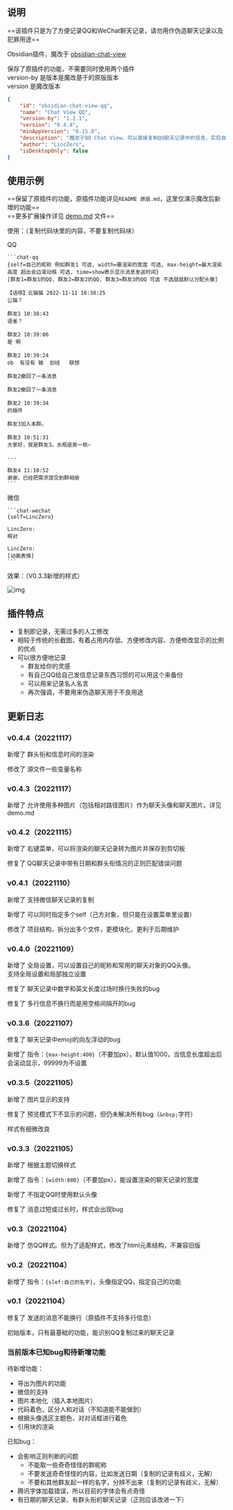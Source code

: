 ## 说明

==该插件只是为了方便记录QQ和WeChat聊天记录，请勿用作伪造聊天记录以及犯罪用途==


Obsidian插件，魔改于 [obsidian-chat-view](https://github.com/adifyr/obsidian-chat-view)

保存了原插件的功能，不需要同时使用两个插件<br/>
version-by 是版本是魔改基于的原版版本<br/>
version 是魔改版本

```json
{
	"id": "obsidian-chat-view-qq",
	"name": "Chat View QQ",
	"version-by": "1.2.1",
	"version": "0.4.4",
	"minAppVersion": "0.15.0",
	"description": "魔改于QQ Chat View，可以直接复制QQ聊天记录中的信息，实现自动渲染",
	"author": "LincZero",
	"isDesktopOnly": false
}
```

## 使用示例

==保留了原插件的功能，原插件功能详见`README 原版.md`，这里仅演示魔改后新增的功能==<br/>
==更多扩展操作详见 [demo.md](./demo.md) 文件==

使用：（复制代码块里的内容，不要复制代码块）<br/>

QQ

````
```chat-qq
{self=自己的昵称 例如群友1 可选, width=要渲染的宽度 可选, max-height=最大渲染高度 超出会边滚动框 可选, time=show表示显示消息发送时间}
[群友1=群友1的QQ, 群友2=群友2的QQ, 群友3=群友3的QQ 可选 不选就就默认分配头像]

【话唠】云猫猫 2022-11-11 18:38:25  
公猫？  

群友1 10:38:43  
语雀？  

群友2 10:39:06  
是 啊

群友2 10:39:24  
ob  有没有 输  划线   联想  
  
群友2撤回了一条消息  
  
群友2撤回了一条消息  
  
群友2 10:39:34  
的插件  
  
群友3加入本群。  
  
群友3 10:51:31  
大家好，我是群友3。水瓶座男一枚~

...
  
群友4 11:10:52  
谢谢，已经把需求提交到群相册
```
````

微信

````
```chat-wechat
{self=LincZero}

LincZero:
啊对

LincZero:
[动画表情]
```
````

效果：（V0.3.3新增的样式）

![img](README.assets/665IOT2Z[GG{QFY$0M2A}G.png)

## 插件特点

- 复制即记录，无需过多的人工修改
- 相较于传统的长截图，有着占用内存低、方便修改内容、方便修改显示的比例的优点
- 可以很方便地记录
  - 群友给你的灵感
  - 有自己QQ给自己发信息记录东西习惯的可以用这个来备份
  - 可以用来记录名人名言
  - 再次强调，不要用来伪造聊天用于不良用途

## 更新日志

### v0.4.4（20221117）

新增了 群头衔和信息时间的渲染

修改了 源文件一些变量名称

### v0.4.3（20221117）

新增了 允许使用多种图片（包括相对路径图片）作为聊天头像和聊天图片。详见demo.md

### v0.4.2（20221115）

新增了 右键菜单，可以将渲染的聊天记录转为图片并保存到剪切板

修复了 QQ聊天记录中带有日期和群头衔情况的正则匹配错误问题

### v0.4.1（20221110）

新增了 支持微信聊天记录的复制

新增了 可以同时指定多个self（己方对象，但只能在设置菜单里设置）

修改了 项目结构，拆分出多个文件，更模块化，更利于后期维护


### v0.4.0（20221109）

新增了 全局设置，可以设置自己的昵称和常用的聊天对象的QQ头像。<br>支持全局设置和局部独立设置

修复了 聊天记录中数字和英文长度过场时换行失败的bug

修复了 多行信息不换行而是用空格间隔开的bug


### v0.3.6（20221107）

修复了 聊天记录中emoji的向左浮动的bug

新增了 指令：`{max-height:400}`（不要加px），默认值1000，当信息长度超出后会滚动显示，99999为不设置


### v0.3.5（20221105）

新增了 图片显示的支持

修复了 预览模式下不显示的问题，但仍未解决所有bug（`&nbsp;`字符）

样式有细微改良


### v0.3.3（20221105）

新增了 根据主题切换样式

新增了 指令：`{width:800}`（不要加px），能设置渲染的聊天记录的宽度

新增了 不指定QQ时使用默认头像

修复了 消息过短或过长时，样式会出现bug


### v0.3（20221104）

新增了 仿QQ样式。但为了适配样式，修改了html元素结构，不兼容旧版


### v0.2（20221104）

新增了 指令：`{slef:自己的名字}`，头像指定QQ，指定自己的功能


### v0.1（20221104）

修复了 发送的消息不能换行（原插件不支持多行信息）

初始版本，只有最基础的功能，能识别QQ复制过来的聊天记录


### 当前版本已知bug和待新增功能

待新增功能：

- 导出为图片的功能
- 微信的支持
- 图片本地化（插入本地图片）
- 代码着色，区分人和对话（不知道能不能做到）
- 根据头像选区主题色，对对话框进行着色
- 引用块的渲染

已知bug：

- 会影响正则判断的问题
  - 不能取一些奇奇怪怪的群昵称
  - 不要发送奇奇怪怪的内容，比如发送日期（复制的记录有歧义，无解）
  - 不要和其他群友起一样的名字，分辨不出来（复制的记录有歧义，无解）
- 腾讯字体加载错误，所以目前的字体会有点奇怪
- 有日期的聊天记录、有群头衔的聊天记录（正则应该改进一下）





